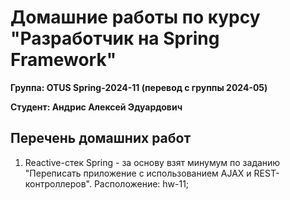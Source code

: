 # Домашние работы по курсу "Разработчик на Spring Framework"
**Группа: OTUS Spring-2024-11 (перевод с группы 2024-05)**

**Студент: Андрис Алексей Эдуардович**

## Перечень домашних работ
1. Reactive-стек Spring - за основу взят минумум по заданию "Переписать приложение с использованием AJAX и REST-контроллеров". Расположение: hw-11;
